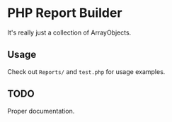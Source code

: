 # PHP Report Builder

It's really just a collection of ArrayObjects.

## Usage

Check out `Reports/` and `test.php` for usage examples.

## TODO

Proper documentation.